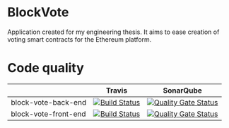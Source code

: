 # BlockVote
Application created for my engineering thesis.
It aims to ease creation of voting smart contracts for the Ethereum platform.

# Code quality

|                      | Travis |  SonarQube |  
|----------------------|--------|------------|
| block-vote-back-end  |   [![Build Status](https://travis-ci.com/jakubmroczek/block-vote-back-end.svg?branch=master)](https://travis-ci.com/jakubmroczek/block-vote-back-end)    |    [![Quality Gate Status](https://sonarcloud.io/api/project_badges/measure?project=jakubmroczek_block-vote-back-end&metric=alert_status)](https://sonarcloud.io/dashboard?id=jakubmroczek_block-vote-back-end)        |
| block-vote-front-end |    [![Build Status](https://travis-ci.com/jakubmroczek/block-vote-front-end.svg?branch=master)](https://travis-ci.com/jakubmroczek/block-vote-front-end)    |     [![Quality Gate Status](https://sonarcloud.io/api/project_badges/measure?project=jakubmroczek_block-vote-front-end&metric=alert_status)](https://sonarcloud.io/dashboard?id=jakubmroczek_block-vote-front-end)       | 
